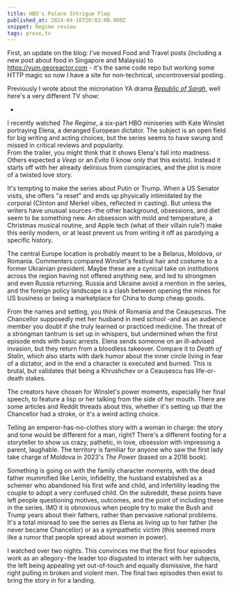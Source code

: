 ```yaml
---
title: HBO's Palace Intrigue Flop
published_at: 2024-04-16T20:03:00.000Z
snippet: Regime review
tags: prose,tv
---
```


First, an update on the blog: I've moved Food and Travel posts (including a new post about food in Singapore and Malaysia)
to https://yum.georeactor.com - it's the same code repo but working some HTTP magic so 
now I have a site for non-technical, uncontroversial posting.

Previously I wrote about the micronation YA drama [*Republic of Sarah*](https://mapmeld.medium.com/the-first-micro-nation-drama-series-7d3e9108da1b),
well here's a very different TV show:

-

I recently watched *The Regime*, a six-part HBO miniseries with Kate Winslet portraying Elena, a deranged European dictator. The subject is an open field for big writing and acting choices, but the series seems to have swung and missed in critical reviews and popularity.<br/>
From the trailer, you might think that it shows Elena's fall into madness. Others expected a *Veep* or an *Evita* (I know only that this exists). Instead it starts off with her already delirious from conspiracies, and the plot is more of a twisted love story.

It's tempting to make the series about Putin or Trump. When a US Senator visits, she offers "a reset" and ends up physically intimidated by the corporal
(Clinton and Merkel vibes, reflected in casting). But unless the writers have unusual sources - the other background, obsessions, and diet seem to be something new. An obsession with mold and temperature, a Christmas musical routine, and Apple tech (what of their villain rule?) make this eerily modern, or at least prevent us from writing it off as parodying a specific history.

The central Europe location is probably meant to be a Belarus, Moldova, or Romania. Commenters compared Winslet's festival hair and costume to a former Ukrainian president. Maybe these are a cynical take on institutions across the region having not offered anything new, and led to strongmen and even Russia returning. Russia and Ukraine avoid a mention in the series, and the foreign policy landscape is a clash between opening the mines for US business or being a marketplace for China to dump cheap goods.

From the names and setting, you think of Romania and the Ceaușescus.
The Chancellor supposedly met her husband in med school -and as an audience member you doubt if she truly learned or practiced medicine. The threat of a strongman tantrum is set up in whispers, but undermined when the first episode ends with basic arrests. 
Elena sends someone on an ill-advised invasion, but they return from a bloodless takeover. Compare it to *Death of Stalin*, which also starts with dark humor about the inner circle living in fear of a dictator, and in the end a character is executed and burned. This is brutal, but validates that being a Khrushchev or a Ceaușescu has life-or-death stakes.

The creators have chosen for Winslet's power moments, especially her final speech, to feature a lisp or her talking from the side of her mouth. There are some articles and Reddit threads about this, whether it's setting up that the Chancellor had a stroke, or it's a weird acting choice.

Telling an emperor-has-no-clothes story with a woman in charge: the story and tone would be different for a man, right? There's a different footing for a storyteller to show us crazy, pathetic, in love, obsession with impressing a parent, laughable. The territory is familiar for anyone who saw the first lady take charge of Moldova in 2023's *The Power* (based on a 2016 book).

Something is going on with the family character moments, with the dead father mummified like Lenin, infidelity, the husband established as a schemer who abandoned his first wife and child, and infertility leading the couple to adopt a very confused child. On the subreddit, these points have left people questioning motives, outcomes, and the point of including these in the series. IMO it is obnoxious when people try to make the Bush and Trump years about their fathers, rather than pervasive national problems. It's a total misread to see the series as Elena as living up to her father (he never became Chancellor) or as a sympathetic victim (this seemed more like a rumor that people spread about women in power).

I watched over two nights. This convinces me that the first four episodes work as an allegory - the leader too disgusted to interact with her subjects, the left being appealing yet out-of-touch and equally dismissive, the hard right pulling in broken and violent men. The final two episodes then exist to bring the story in for a landing. <br/>

<br/>
<br/>
<br/>
